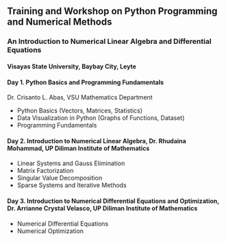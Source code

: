 ## Training and Workshop on Python Programming and Numerical Methods
### An Introduction to Numerical Linear Algebra and Differential Equations
#### Visayas State University, Baybay City, Leyte

#### Day 1. Python Basics and Programming Fundamentals
Dr. Crisanto L. Abas, VSU Mathematics Department
- Python Basics (Vectors, Matrices, Statistics)
- Data Visualization in Python (Graphs of Functions, Dataset)
- Programming Fundamentals


#### Day 2. Introduction to Numerical Linear Algebra, Dr. Rhudaina Mohammad, UP Diliman Institute of Mathematics
- Linear Systems and Gauss Elimination
- Matrix Factorization
- Singular Value Decomposition
- Sparse Systems and Iterative Methods

#### Day 3. Introduction to Numerical Differential Equations and Optimization, Dr. Arrianne Crystal Velasco, UP Diliman Institute of Mathematics
- Numerical Differential Equations
- Numerical Optimization


